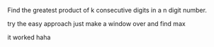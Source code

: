 Find the greatest product of k consecutive digits in a n  digit number.


try the easy approach just make a window over and find max

it worked haha
